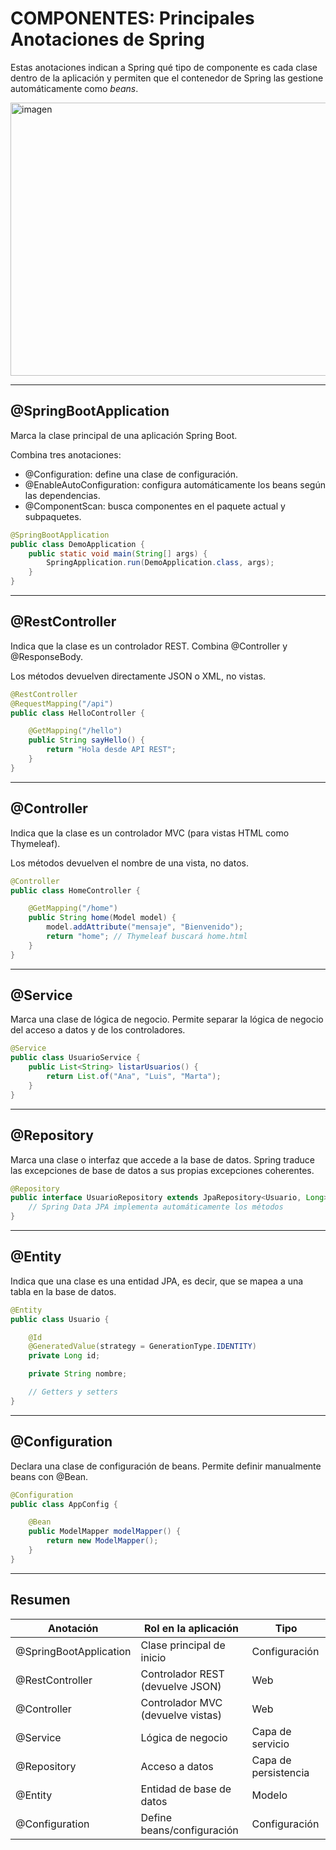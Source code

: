 # COMPONENTES: Principales Anotaciones de Spring

Estas anotaciones indican a Spring qué tipo de componente es cada clase dentro de la aplicación y permiten que el contenedor de Spring las gestione automáticamente como *beans*.

<img width="823" height="437" alt="imagen" src="https://github.com/user-attachments/assets/d8c439d9-ff2f-4152-b539-0fc2855a1b8c" />

---

## @SpringBootApplication

Marca la clase principal de una aplicación Spring Boot.

Combina tres anotaciones:
- @Configuration: define una clase de configuración.
- @EnableAutoConfiguration: configura automáticamente los beans según las dependencias.
- @ComponentScan: busca componentes en el paquete actual y subpaquetes.

```java
@SpringBootApplication
public class DemoApplication {
    public static void main(String[] args) {
        SpringApplication.run(DemoApplication.class, args);
    }
}
```

---

## @RestController

Indica que la clase es un controlador REST.
Combina @Controller y @ResponseBody.

Los métodos devuelven directamente JSON o XML, no vistas.

```java
@RestController
@RequestMapping("/api")
public class HelloController {

    @GetMapping("/hello")
    public String sayHello() {
        return "Hola desde API REST";
    }
}
```

---

## @Controller

Indica que la clase es un controlador MVC (para vistas HTML como Thymeleaf).

Los métodos devuelven el nombre de una vista, no datos.

```java
@Controller
public class HomeController {

    @GetMapping("/home")
    public String home(Model model) {
        model.addAttribute("mensaje", "Bienvenido");
        return "home"; // Thymeleaf buscará home.html
    }
}
```

---

## @Service

Marca una clase de lógica de negocio.
Permite separar la lógica de negocio del acceso a datos y de los controladores.

```java
@Service
public class UsuarioService {
    public List<String> listarUsuarios() {
        return List.of("Ana", "Luis", "Marta");
    }
}
```

---

## @Repository

Marca una clase o interfaz que accede a la base de datos.
Spring traduce las excepciones de base de datos a sus propias excepciones coherentes.

```java
@Repository
public interface UsuarioRepository extends JpaRepository<Usuario, Long> {
    // Spring Data JPA implementa automáticamente los métodos
}
```

---

## @Entity

Indica que una clase es una entidad JPA, es decir, que se mapea a una tabla en la base de datos.

```java
@Entity
public class Usuario {

    @Id
    @GeneratedValue(strategy = GenerationType.IDENTITY)
    private Long id;

    private String nombre;

    // Getters y setters
}
```

---

## @Configuration

Declara una clase de configuración de beans.
Permite definir manualmente beans con @Bean.

```java
@Configuration
public class AppConfig {

    @Bean
    public ModelMapper modelMapper() {
        return new ModelMapper();
    }
}
```

---

## Resumen

| Anotación | Rol en la aplicación | Tipo |
|----------|-----------------------|------|
| @SpringBootApplication | Clase principal de inicio | Configuración |
| @RestController | Controlador REST (devuelve JSON) | Web |
| @Controller | Controlador MVC (devuelve vistas) | Web |
| @Service | Lógica de negocio | Capa de servicio |
| @Repository | Acceso a datos | Capa de persistencia |
| @Entity | Entidad de base de datos | Modelo |
| @Configuration | Define beans/configuración | Configuración |
